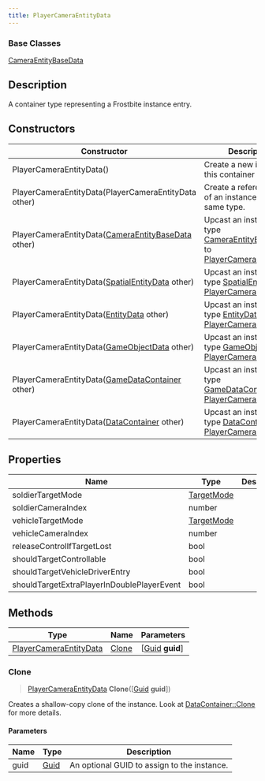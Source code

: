```yaml
---
title: PlayerCameraEntityData
---
```

### Base Classes

[CameraEntityBaseData](CameraEntityBaseData)

## Description

A container type representing a Frostbite instance entry.

## Constructors

| Constructor                                                                       | Description                                                                                                                         |
| --------------------------------------------------------------------------------- | ----------------------------------------------------------------------------------------------------------------------------------- |
| PlayerCameraEntityData()                                                          | Create a new instance of this container type.                                                                                       |
| PlayerCameraEntityData(PlayerCameraEntityData other)                              | Create a reference copy of an instance of the same type.                                                                            |
| PlayerCameraEntityData([CameraEntityBaseData](CameraEntityBaseData) other)        | Upcast an instance of type [CameraEntityBaseData](CameraEntityBaseData) to [PlayerCameraEntityData](PlayerCameraEntityData).        |
| PlayerCameraEntityData([SpatialEntityData](SpatialEntityData) other)              | Upcast an instance of type [SpatialEntityData](SpatialEntityData) to [PlayerCameraEntityData](PlayerCameraEntityData).              |
| PlayerCameraEntityData([EntityData](EntityData) other)                            | Upcast an instance of type [EntityData](EntityData) to [PlayerCameraEntityData](PlayerCameraEntityData).                            |
| PlayerCameraEntityData([GameObjectData](GameObjectData) other)                    | Upcast an instance of type [GameObjectData](GameObjectData) to [PlayerCameraEntityData](PlayerCameraEntityData).                    |
| PlayerCameraEntityData([GameDataContainer](GameDataContainer) other)              | Upcast an instance of type [GameDataContainer](GameDataContainer) to [PlayerCameraEntityData](PlayerCameraEntityData).              |
| PlayerCameraEntityData([DataContainer](/vext/ref/shared/class/datacontainer) other) | Upcast an instance of type [DataContainer](/vext/ref/shared/class/datacontainer) to [PlayerCameraEntityData](PlayerCameraEntityData). |

## Properties

| Name                                       | Type                     | Description |
| ------------------------------------------ | ------------------------ | ----------- |
| soldierTargetMode                          | [TargetMode](TargetMode) |             |
| soldierCameraIndex                         | number                   |             |
| vehicleTargetMode                          | [TargetMode](TargetMode) |             |
| vehicleCameraIndex                         | number                   |             |
| releaseControlIfTargetLost                 | bool                     |             |
| shouldTargetControllable                   | bool                     |             |
| shouldTargetVehicleDriverEntry             | bool                     |             |
| shouldTargetExtraPlayerInDoublePlayerEvent | bool                     |             |

## Methods

| Type                                             | Name            | Parameters                                     |
| ------------------------------------------------ | --------------- | ---------------------------------------------- |
| [PlayerCameraEntityData](PlayerCameraEntityData) | [Clone](#clone) | \[[Guid](/vext/ref/shared/class/guid) **guid**\] |

### Clone

> [PlayerCameraEntityData](PlayerCameraEntityData) **Clone**(\[[Guid](/vext/ref/shared/class/guid) **guid**\])

Creates a shallow-copy clone of the instance. Look at [DataContainer::Clone](/vext/ref/shared/class/datacontainer#clone) for more details.

#### Parameters

| Name | Type         | Description                                 |
| ---- | ------------ | ------------------------------------------- |
| guid | [Guid](Guid) | An optional GUID to assign to the instance. |
